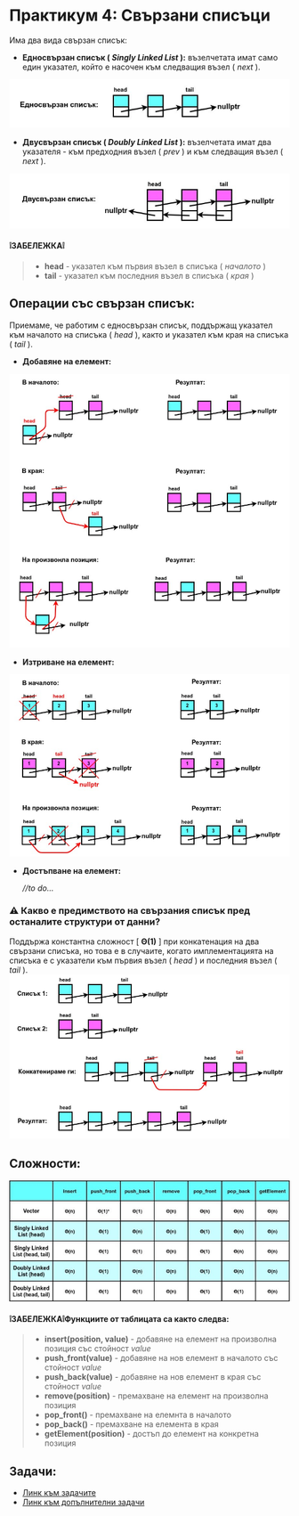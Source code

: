 # Практикум 4: Свързани списъци

Има два вида свързан списък:
- **Едносвързан списък ( *Singly Linked List* ):** възелчетата имат само един указател, който е насочен към следващия възел ( *next* ).

![linkedListTypes](Images/singlyLinkedList.jpg)

- **Двусвързан списък ( *Doubly Linked List* ):** възелчетата имат два указателя - към предходния възел ( *prev* ) и към следващия възел ( *next* ). 

![linkedListTypes](Images/doublyLinkedList.jpg)

#### ❕**ЗАБЕЛЕЖКА**❕
> - **head** - указател към първия възел в списъка ( *началото* )
> - **tail** - указател към последния възел в списъка ( *края* )

## Операции със свързан списък:
Приемаме, че работим с едносвързан списък, поддържащ указател към началото на списъка ( *head* ), както и указател към края на списъка ( *tail* ).
- **Добавяне на елемент:**  

![insert](Images/insertNode.jpg)
  
- **Изтриване на елемент:**

![remove](Images/removeNode.jpg)

- **Достъпване на елемент:** 

  *//to do...*
   

### ⚠️ **Какво е предимството на свързания списък пред останалите структури от данни?**
Поддържа константна сложност [ **Θ(1)** ] при конкатенация на два свързани списъка, но това е в случаите, когато имплементацията на списъка е с указатели към първия възел ( *head* ) и последния възел ( *tail* ).
![concatenation](Images/concatenationOfTwoLinkedLists.jpg)

## Сложности:

![timeComplexity](Images/timeComplexity.jpg)

#### ❕**ЗАБЕЛЕЖКА**❕Функциите от таблицата са както следва:
> - **insert(position, value)** - добавяне на елемент на произволна позиция със стойност *value*
> - **push_front(value)** - добавяне на нов елемент в началото със стойност *value*
> - **push_back(value)** - добавяне на нов елемент в края със стойност *value*
> - **remove(position)** - премахване на елемент на произволна позиция
> - **pop_front()** - премахване на елемнта в началото
> - **pop_back()** - премахване на елемента в края
> - **getElement(position)** - достъп до елемент на конкретна позиция

## Задачи:
- [Линк към задачите](https://leetcode.com/problem-list/awvsv662/)
- [Линк към допълнителни задачи](https://docs.google.com/document/d/1WMc5IfCP_wrf2DygAh5GS3AvpzP-2A1LNtcOg__Gsgg/edit?tab=t.0)

